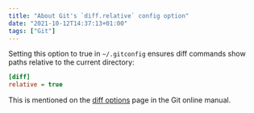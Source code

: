 ```yaml
---
title: "About Git's `diff.relative` config option"
date: "2021-10-12T14:37:13+01:00"
tags: ["Git"]
---
```


Setting this option to true in `~/.gitconfig` ensures diff commands show paths
relative to the current directory:

```ini
[diff]
relative = true
```

This is mentioned on the [diff
options](https://git-scm.com/docs/diff-options#Documentation/diff-options.txt---relativeltpathgt)
page in the Git online manual.
